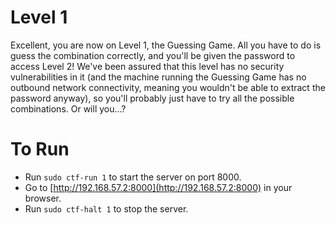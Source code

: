 # Level 1

Excellent, you are now on Level 1, the Guessing Game. All you
have to do is guess the combination correctly, and you'll be given
the password to access Level 2! We've been assured that this level
has no security vulnerabilities in it (and the machine running the
Guessing Game has no outbound network connectivity, meaning you
wouldn't be able to extract the password anyway), so you'll probably
just have to try all the possible combinations. Or will you...?

# To Run

* Run `sudo ctf-run 1` to start the server on port 8000.
* Go to [http://192.168.57.2:8000](http://192.168.57.2:8000) in your browser.
* Run `sudo ctf-halt 1` to stop the server.
